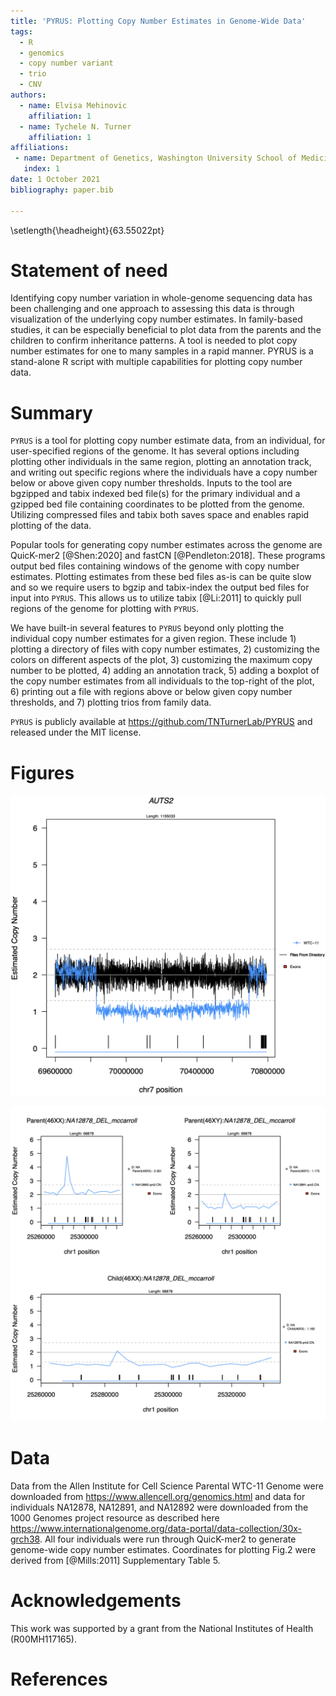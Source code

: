 ```yaml
---
title: 'PYRUS: Plotting Copy Number Estimates in Genome-Wide Data'
tags:
  - R
  - genomics
  - copy number variant
  - trio
  - CNV
authors:
  - name: Elvisa Mehinovic
    affiliation: 1
  - name: Tychele N. Turner
    affiliation: 1
affiliations:
 - name: Department of Genetics, Washington University School of Medicine, St. Louis, MO 63110, USA
   index: 1
date: 1 October 2021
bibliography: paper.bib

---
```

\setlength{\headheight}{63.55022pt}


# Statement of need

Identifying copy number variation in whole-genome sequencing data has been
challenging and one approach to assessing this data is through visualization of
the underlying copy number estimates. In family-based studies, it can be 
especially beneficial to plot data from the parents and the children to confirm
inheritance patterns. A tool is needed to plot copy number estimates for 
one to many samples in a rapid manner. PYRUS is a stand-alone R script
with multiple capabilities for plotting copy number data.

# Summary

`PYRUS` is a tool for plotting copy number estimate data, from an individual, 
for user-specified regions of the genome. It has several options including 
plotting other individuals in the same region, plotting an annotation track, 
and writing out specific regions where the individuals have a copy number 
below or above given copy number thresholds. Inputs to the tool are 
bgzipped and tabix indexed bed file(s) for the primary individual and 
a gzipped bed file containing coordinates to be plotted from the genome.
Utilizing compressed files and tabix both saves space and enables rapid
plotting of the data. 

Popular tools for generating copy number estimates across the genome are 
QuicK-mer2 [@Shen:2020] and fastCN [@Pendleton:2018]. These programs
output bed files containing windows of the genome with copy number estimates.
Plotting estimates from these bed files as-is can be quite slow and so we require 
users to bgzip and tabix-index the output bed files for input into `PYRUS`. This 
allows us to utilize tabix [@Li:2011] to quickly pull regions of the genome for 
plotting with `PYRUS`.

We have built-in several features to `PYRUS` beyond only plotting the individual
copy number estimates for a given region. These include 1) plotting a directory
of files with copy number estimates, 2) customizing the colors on different aspects
of the plot, 3) customizing the maximum copy number to be plotted, 4) adding an
annotation track, 5) adding a boxplot of the copy number estimates from all 
individuals to the top-right of the plot, 6) printing out a file with regions above or 
below given copy number thresholds, and 7) plotting trios from family data.

`PYRUS` is publicly available at https://github.com/TNTurnerLab/PYRUS and 
released under the MIT license.

# Figures

![Fig.1: Example plot of CNV in the AUTS2 gene, within individual WTC-11, alongside a directory of files and an exon annotation track.](AUTS2_Sample_Directory.png) 

![Fig.2: Example plot of a trio from family data with the addition of an exon annotation track.](Trio_family_Deletion_Example.png) 

# Data
Data from the Allen Institute for Cell Science Parental WTC-11 Genome were downloaded 
from https://www.allencell.org/genomics.html and data for individuals NA12878, NA12891,
and NA12892 were downloaded from the 1000 Genomes project resource as described here
https://www.internationalgenome.org/data-portal/data-collection/30x-grch38. All four 
individuals were run through QuicK-mer2 to generate genome-wide copy number estimates.
Coordinates for plotting Fig.2 were derived from [@Mills:2011] Supplementary Table 5.

# Acknowledgements

This work was supported by a grant from the National Institutes of Health (R00MH117165).

# References
